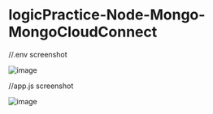 # logicPractice-Node-Mongo-MongoCloudConnect

//.env screenshot

![image](https://user-images.githubusercontent.com/118996650/230781087-5e9a6697-681d-44cc-86d7-98c6dac8b530.png)

//app.js screenshot

![image](https://user-images.githubusercontent.com/118996650/230780982-6061d16a-259e-4c76-9701-09d2e984f0c1.png)
